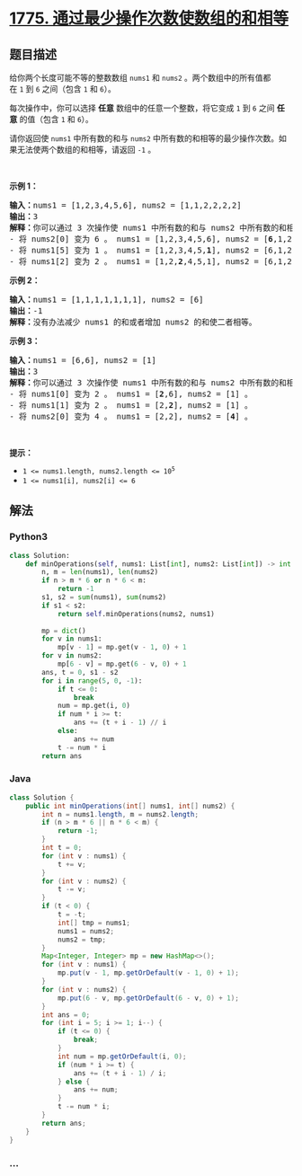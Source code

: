 # [1775. 通过最少操作次数使数组的和相等](https://leetcode-cn.com/problems/equal-sum-arrays-with-minimum-number-of-operations)



## 题目描述

<!-- 这里写题目描述 -->

<p>给你两个长度可能不等的整数数组 <code>nums1</code> 和 <code>nums2</code> 。两个数组中的所有值都在 <code>1</code> 到 <code>6</code> 之间（包含 <code>1</code> 和 <code>6</code>）。</p>

<p>每次操作中，你可以选择 <strong>任意</strong> 数组中的任意一个整数，将它变成 <code>1</code> 到 <code>6</code> 之间 <strong>任意</strong> 的值（包含 <code>1</code> 和 <code><span style="">6</span></code>）。</p>

<p>请你返回使 <code>nums1</code> 中所有数的和与 <code>nums2</code> 中所有数的和相等的最少操作次数。如果无法使两个数组的和相等，请返回 <code>-1</code> 。</p>

<p> </p>

<p><strong>示例 1：</strong></p>

<pre><b>输入：</b>nums1 = [1,2,3,4,5,6], nums2 = [1,1,2,2,2,2]
<b>输出：</b>3
<b>解释：</b>你可以通过 3 次操作使 nums1 中所有数的和与 nums2 中所有数的和相等。以下数组下标都从 0 开始。
- 将 nums2[0] 变为 6 。 nums1 = [1,2,3,4,5,6], nums2 = [<strong>6</strong>,1,2,2,2,2] 。
- 将 nums1[5] 变为 1 。 nums1 = [1,2,3,4,5,<strong>1</strong>], nums2 = [6,1,2,2,2,2] 。
- 将 nums1[2] 变为 2 。 nums1 = [1,2,<strong>2</strong>,4,5,1], nums2 = [6,1,2,2,2,2] 。
</pre>

<p><strong>示例 2：</strong></p>

<pre><b>输入：</b>nums1 = [1,1,1,1,1,1,1], nums2 = [6]
<b>输出：</b>-1
<b>解释：</b>没有办法减少 nums1 的和或者增加 nums2 的和使二者相等。
</pre>

<p><strong>示例 3：</strong></p>

<pre><b>输入：</b>nums1 = [6,6], nums2 = [1]
<b>输出：</b>3
<b>解释：</b>你可以通过 3 次操作使 nums1 中所有数的和与 nums2 中所有数的和相等。以下数组下标都从 0 开始。
- 将 nums1[0] 变为 2 。 nums1 = [<strong>2</strong>,6], nums2 = [1] 。
- 将 nums1[1] 变为 2 。 nums1 = [2,<strong>2</strong>], nums2 = [1] 。
- 将 nums2[0] 变为 4 。 nums1 = [2,2], nums2 = [<strong>4</strong>] 。
</pre>

<p> </p>

<p><strong>提示：</strong></p>

<ul>
	<li><code>1 &lt;= nums1.length, nums2.length &lt;= 10<sup>5</sup></code></li>
	<li><code>1 &lt;= nums1[i], nums2[i] &lt;= 6</code></li>
</ul>


## 解法

<!-- 这里可写通用的实现逻辑 -->

<!-- tabs:start -->

### **Python3**

<!-- 这里可写当前语言的特殊实现逻辑 -->

```python
class Solution:
    def minOperations(self, nums1: List[int], nums2: List[int]) -> int:
        n, m = len(nums1), len(nums2)
        if n > m * 6 or n * 6 < m:
            return -1
        s1, s2 = sum(nums1), sum(nums2)
        if s1 < s2:
            return self.minOperations(nums2, nums1)
    
        mp = dict()
        for v in nums1:
            mp[v - 1] = mp.get(v - 1, 0) + 1
        for v in nums2:
            mp[6 - v] = mp.get(6 - v, 0) + 1
        ans, t = 0, s1 - s2
        for i in range(5, 0, -1):
            if t <= 0:
                break
            num = mp.get(i, 0)
            if num * i >= t:
                ans += (t + i - 1) // i
            else:
                ans += num
            t -= num * i
        return ans
```

### **Java**

<!-- 这里可写当前语言的特殊实现逻辑 -->

```java
class Solution {
    public int minOperations(int[] nums1, int[] nums2) {
        int n = nums1.length, m = nums2.length;
        if (n > m * 6 || n * 6 < m) {
            return -1;
        }
        int t = 0;
        for (int v : nums1) {
            t += v;
        }
        for (int v : nums2) {
            t -= v;
        }
        if (t < 0) {
            t = -t;
            int[] tmp = nums1;
            nums1 = nums2;
            nums2 = tmp;
        }
        Map<Integer, Integer> mp = new HashMap<>();
        for (int v : nums1) {
            mp.put(v - 1, mp.getOrDefault(v - 1, 0) + 1);
        }
        for (int v : nums2) {
            mp.put(6 - v, mp.getOrDefault(6 - v, 0) + 1);
        }
        int ans = 0;
        for (int i = 5; i >= 1; i--) {
            if (t <= 0) {
                break;
            }
            int num = mp.getOrDefault(i, 0);
            if (num * i >= t) {
                ans += (t + i - 1) / i;
            } else {
                ans += num;
            }
            t -= num * i;
        }
        return ans;
    }
}
```

### **...**

```

```

<!-- tabs:end -->
